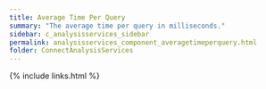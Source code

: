 ```yaml
---
title: Average Time Per Query
summary: "The average time per query in milliseconds."
sidebar: c_analysisservices_sidebar
permalink: analysisservices_component_averagetimeperquery.html
folder: ConnectAnalysisServices
---
```




{% include links.html %}
﻿﻿
﻿
